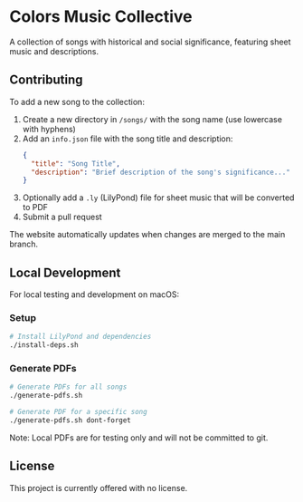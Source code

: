 # Colors Music Collective

A collection of songs with historical and social significance, featuring sheet music and descriptions.

## Contributing

To add a new song to the collection:

1. Create a new directory in `/songs/` with the song name (use lowercase with hyphens)
2. Add an `info.json` file with the song title and description:
   ```json
   {
     "title": "Song Title",
     "description": "Brief description of the song's significance..."
   }
   ```
3. Optionally add a `.ly` (LilyPond) file for sheet music that will be converted to PDF
4. Submit a pull request

The website automatically updates when changes are merged to the main branch.

## Local Development

For local testing and development on macOS:

### Setup
```bash
# Install LilyPond and dependencies
./install-deps.sh
```

### Generate PDFs
```bash
# Generate PDFs for all songs
./generate-pdfs.sh

# Generate PDF for a specific song
./generate-pdfs.sh dont-forget
```

Note: Local PDFs are for testing only and will not be committed to git.

## License

This project is currently offered with no license.